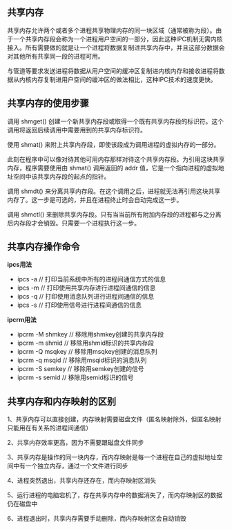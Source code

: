 ## 共享内存

共享内存允许两个或者多个进程共享物理内存的同一块区域（通常被称为段）。由于一个共享内存段会称为一个进程用户空间的一部分，因此这种IPC机制无需内核接入。所有需要做的就是让一个进程将数据复制进共享内存中，并且这部分数据会对其他所有共享同一段的进程可用。

与管道等要求发送进程将数据从用户空间的缓冲区复制进内核内存和接收进程将数据从内核内存复制进用户空间的缓冲区的做法相比，这种IPC技术的速度更快。

## 共享内存的使用步骤

调用 shmget() 创建一个新共享内存段或取得一个既有共享内存段的标识符。这个调用将返回后续调用中需要用到的共享内存标识符。

使用 shmat() 来附上共享内存段，即使该段成为调用进程的虚拟内存的一部分。

此刻在程序中可以像对待其他可用内存那样对待这个共享内存段。为引用这块共享内存，程序需要使用由 shmat() 调用返回的 addr 值，它是一个指向进程的虚拟地址空间中该共享内存段的起点的指针。

调用 shmdt() 来分离共享内存段。在这个调用之后，进程就无法再引用这块共享内存了。这一步是可选的，并且在进程终止时会自动完成这一步。

调用 shmctl() 来删除共享内存段。只有当当前所有附加内存段的进程都与之分离后内存段才会销毁。只需要一个进程执行这一步。

## 共享内存操作命令

**ipcs用法**

* ipcs -a // 打印当前系统中所有的进程间通信方式的信息
* ipcs -m // 打印使用共享内存进行进程间通信的信息
* ipcs -q // 打印使用消息队列进行进程间通信的信息
* ipcs -s // 打印使用信号进行进程间通信的信息

**ipcrm用法**

* ipcrm -M shmkey   // 移除用shmkey创建的共享内存段
* ipcrm -m shmid    // 移除用shmid标识的共享内存段
* ipcrm -Q msqkey   // 移除用msqkey创建的消息队列
* ipcrm -q msqid    // 移除用msqid标识的消息队列
* ipcrm -S semkey   // 移除用semkey创建的信号
* ipcrm -s semid    // 移除用semid标识的信号 

## 共享内存和内存映射的区别

1、共享内存可以直接创建，内存映射需要磁盘文件（匿名映射除外，但匿名映射只能用在有关系的进程间通信）

2、共享内存效率更高，因为不需要跟磁盘文件同步

3、共享内存是操作的同一块内存，而内存映射是每一个进程在自己的虚拟地址空间中有一个独立内存，通过一个文件进行同步

4、进程突然退出，共享内存还存在，而内存映射区消失

5、运行进程的电脑宕机了，存在共享内存中的数据消失了，而内存映射区的数据仍在磁盘中

6、进程退出时，共享内存需要手动删除，而内存映射区会自动销毁